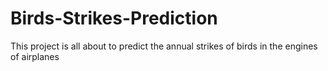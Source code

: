 # Birds-Strikes-Prediction
This project is all about to predict the annual strikes of birds in the engines of airplanes  
